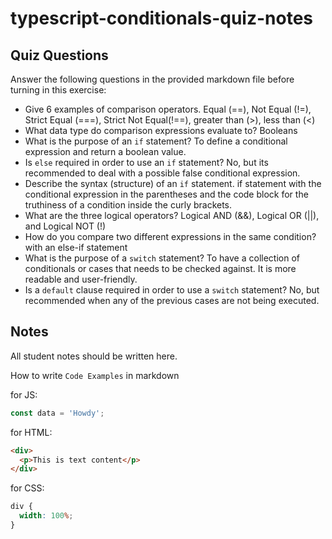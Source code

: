 # typescript-conditionals-quiz-notes

## Quiz Questions

Answer the following questions in the provided markdown file before turning in this exercise:

- Give 6 examples of comparison operators.
  Equal (==), Not Equal (!=), Strict Equal (===), Strict Not Equal(!==), greater than (>), less than (<)
- What data type do comparison expressions evaluate to?
  Booleans
- What is the purpose of an `if` statement?
  To define a conditional expression and return a boolean value.
- Is `else` required in order to use an `if` statement?
  No, but its recommended to deal with a possible false conditional expression.
- Describe the syntax (structure) of an `if` statement.
  if statement with the conditional expression in the parentheses and the code block for the truthiness of a condition inside the curly brackets.
- What are the three logical operators?
  Logical AND (&&), Logical OR (||), and Logical NOT (!)
- How do you compare two different expressions in the same condition?
  with an else-if statement
- What is the purpose of a `switch` statement?
  To have a collection of conditionals or cases that needs to be checked against. It is more readable and user-friendly.
- Is a `default` clause required in order to use a `switch` statement?
  No, but recommended when any of the previous cases are not being executed.

## Notes

All student notes should be written here.

How to write `Code Examples` in markdown

for JS:

```javascript
const data = 'Howdy';
```

for HTML:

```html
<div>
  <p>This is text content</p>
</div>
```

for CSS:

```css
div {
  width: 100%;
}
```
